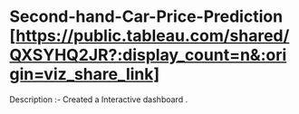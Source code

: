 # Second-hand-Car-Price-Prediction [https://public.tableau.com/shared/QXSYHQ2JR?:display_count=n&:origin=viz_share_link]
Description :- Created a Interactive dashboard .
